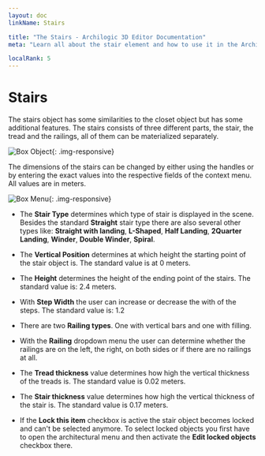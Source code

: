 ```yaml
---
layout: doc
linkName: Stairs

title: "The Stairs - Archilogic 3D Editor Documentation"
meta: "Learn all about the stair element and how to use it in the Archilogic 3D Editor. Check out our documentation."

localRank: 5
---
```


# Stairs

The stairs object has some similarities to the closet object but has some additional features.
The stairs consists of three different parts, the stair, the tread and the railings, all of them can be materialized separately.

![Box Object](https://docs.google.com/drawings/d/1tFyNuSEsldpgI2uc50ApZDBi6AidzlpyAEhq5gCNBa0/pub?w=505&h=589){: .img-responsive}

The dimensions of the stairs can be changed by either using the handles or by entering the exact values into the respective fields of the context menu. All values are in meters.

![Box Menu](https://docs.google.com/drawings/d/1O03pEll0gjojI0cAHGhVAZc4Am16VpSEHeMlEsnAvNM/pub?w=386&h=239){: .img-responsive}

* The **Stair Type** determines which type of stair is displayed in the scene. Besides the standard **Straight** stair type there are also several other types like: **Straight with landing**, **L-Shaped**, **Half Landing**, **2Quarter Landing**, **Winder**, **Double Winder**, **Spiral**.

* The **Vertical Position** determines at which height the starting point of the stair object is. The standard value is at 0 meters.

* The **Height** determines the height of the ending point of the stairs. The standard value is: 2.4 meters.

* With **Step Width** the user can increase or decrease the with of the steps. The standard value is: 1.2

* There are two **Railing types**. One with vertical bars and one with filling.

* With the **Railing** dropdown menu the user can determine whether the railings are on the left, the right, on both sides or if there are no railings at all.

* The **Tread thickness** value determines how high the vertical thickness of the treads is. The standard value is 0.02 meters.

* The **Stair thickness** value determines how high the vertical thickness of the stair is. The standard value is 0.17 meters.

* If the **Lock this item** checkbox is active the stair object becomes locked and can't be selected anymore. To select locked objects you first have to open the architectural menu and then activate the **Edit locked objects** checkbox there.
